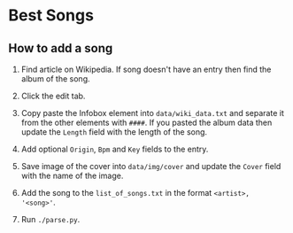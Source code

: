 Best Songs
==========

How to add a song
-----------------

1. Find article on Wikipedia. If song doesn't have an entry then find the album
    of the song.

2. Click the edit tab.

3. Copy paste the Infobox element into `data/wiki_data.txt` and separate it from
    the other elements with `####`. If you pasted the album data then update the
    `Length` field with the length of the song.

4. Add optional `Origin`, `Bpm` and `Key` fields to the entry.

5. Save image of the cover into `data/img/cover` and update the `Cover` field
    with the name of the image.

6. Add the song to the `list_of_songs.txt` in the format `<artist>, '<song>'`.

7. Run `./parse.py`.

